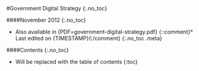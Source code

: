 <div class="title">
#Government Digital Strategy
{:.no_toc}

####November 2012
{:.no_toc}
</div>

* Also available in {PDF=government-digital-strategy.pdf}
{::comment}* Last edited on {TIMESTAMP}{:/comment}
{:.no_toc .meta}

####Contents
{:.no_toc}

* Will be replaced with the table of contents
{:toc}

